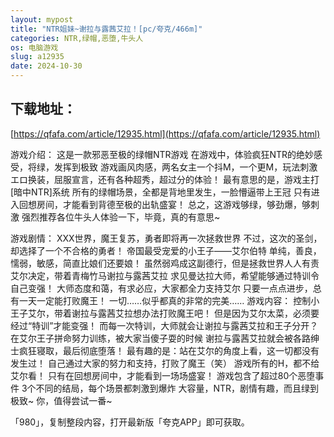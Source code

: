 ```yaml
---
layout: mypost
title: "NTR姐妹~谢拉与露茜艾拉！[pc/夸克/466m]"
categories: NTR,绿帽,恶堕,牛头人
os: 电脑游戏
slug: a12935
date: 2024-10-30
---
```


## 下载地址：

[https://qfafa.com/article/12935.html](https://qfafa.com/article/12935.html)

游戏介绍：
这是一款邪恶至极的绿帽NTR游戏
在游戏中，体验疯狂NTR的绝妙感受，将绿，发挥到极致
游戏画风肉感，两名女主一个抖M，一个更M，玩法刺激
エロ换装，屈服宣言，还有各种超秀，超过分的体验！
最有意思的是，游戏主打\[暗中NTR\]系统
所有的绿帽场景，全都是背地里发生，一脸懵逼带上王冠
只有进入回想房间，才能看到背德至极的出轨盛宴！
总之，这游戏够绿，够劲爆，够刺激
强烈推荐各位牛头人体验一下，毕竟，真的有意思~

游戏剧情：
XXX世界，魔王复苏，勇者即将再一次拯救世界
不过，这次的圣剑，却选择了一个不合格的勇者！
帝国最受宠爱的小王子——艾尔伯特
单纯，善良，懦弱，敏感，简直比娘们还要娘！
虽然弱鸡成这副德行，但是拯救世界人人有责
艾尔决定，带着青梅竹马谢拉与露茜艾拉
求见曼达拉大师，希望能够通过特训令自己变强！
大师态度和蔼，有求必应，大家都全力支持艾尔
只要一点点进步，总有一天一定能打败魔王！
一切……似乎都真的非常的完美……
游戏内容：
控制小王子艾尔，带着谢拉与露茜艾拉想办法打败魔王吧！
但是因为艾尔太菜，必须要经过“特训”才能变强！
而每一次特训，大师就会让谢拉与露茜艾拉和王子分开？
在艾尔王子拼命努力训练，被大家当傻子耍的时候
谢拉与露茜艾拉就会被各路绅士疯狂寝取，最后彻底堕落！
最有趣的是：站在艾尔的角度上看，这一切都没有发生过！
自己通过大家的努力和支持，打败了魔王（笑）
游戏所有的H，都不给艾尔看！
只有在回想房间中，才能看到一场场盛宴！
游戏包含了超过80个恶堕事件
3个不同的结局，每个场景都刺激到爆炸
大容量，NTR，剧情有趣，而且绿到极致~
你，值得尝试一番~

「980」，复制整段内容，打开最新版「夸克APP」即可获取。